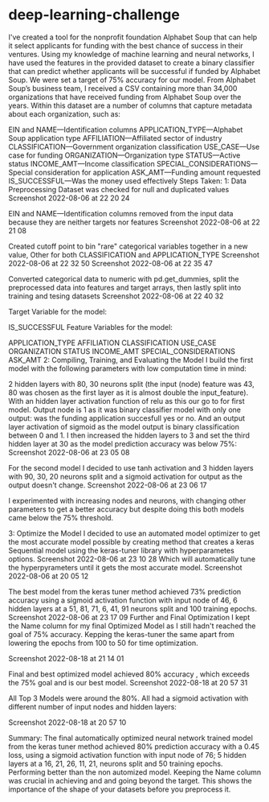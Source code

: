 # deep-learning-challenge

I've created a tool for the nonprofit foundation Alphabet Soup that can help it select applicants for funding with the best chance of success in their ventures. Using my knowledge of machine learning and neural networks, I have used the features in the provided dataset to create a binary classifier that can predict whether applicants will be successful if funded by Alphabet Soup. We were set a target of 75% accuracy for our model. From Alphabet Soup’s business team, I received a CSV containing more than 34,000 organizations that have received funding from Alphabet Soup over the years. Within this dataset are a number of columns that capture metadata about each organization, such as:

EIN and NAME—Identification columns
APPLICATION_TYPE—Alphabet Soup application type
AFFILIATION—Affiliated sector of industry
CLASSIFICATION—Government organization classification
USE_CASE—Use case for funding
ORGANIZATION—Organization type
STATUS—Active status
INCOME_AMT—Income classification
SPECIAL_CONSIDERATIONS—Special consideration for application
ASK_AMT—Funding amount requested
IS_SUCCESSFUL—Was the money used effectively
Steps Taken:
1: Data Preprocessing
Dataset was checked for null and duplicated values Screenshot 2022-08-06 at 22 20 24

EIN and NAME—Identification columns removed from the input data because they are neither targets nor features Screenshot 2022-08-06 at 22 21 08

Created cutoff point to bin "rare" categorical variables together in a new value, Other for both CLASSIFICATION and APPLICATION_TYPE Screenshot 2022-08-06 at 22 32 50 Screenshot 2022-08-06 at 22 35 47

Converted categorical data to numeric with pd.get_dummies, split the preprocessed data into features and target arrays, then lastly split into training and tesing datasets Screenshot 2022-08-06 at 22 40 32

Target Variable for the model:

IS_SUCCESSFUL
Feature Variables for the model:

APPLICATION_TYPE
AFFILIATION
CLASSIFICATION
USE_CASE
ORGANIZATION
STATUS
INCOME_AMT
SPECIAL_CONSIDERATIONS
ASK_AMT
2: Compiling, Training, and Evaluating the Model
I build the first model with the following parameters with low computation time in mind:

2 hidden layers with 80, 30 neurons split (the input (node) feature was 43, 80 was chosen as the first layer as it is almost double the input_feature). With an hidden layer activation function of relu as this our go to for first model.
Output node is 1 as it was binary classifier model with only one output: was the funding application succesfull yes or no. And an output layer activation of sigmoid as the model output is binary classification between 0 and 1.
I then increased the hidden layers to 3 and set the third hidden layer at 30 as the model prediction accuracy was below 75%: Screenshot 2022-08-06 at 23 05 08

For the second model I decided to use tanh activation and 3 hidden layers with 90, 30, 20 neurons split and a sigmoid activation for output as the output doesn't change. Screenshot 2022-08-06 at 23 06 17

I experimented with increasing nodes and neurons, with changing other parameters to get a better accuracy but despite doing this both models came below the 75% threshold.

3: Optimize the Model
I decided to use an automated model optimizer to get the most accurate model possible by creating method that creates a keras Sequential model using the keras-tuner library with hyperparametes options. Screenshot 2022-08-06 at 23 10 28 Which will automatically tune the hyperpyrameters until it gets the most accurate model. Screenshot 2022-08-06 at 20 05 12

The best model from the keras tuner method achieved 73% prediction accuracy using a sigmoid activation function with input node of 46, 6 hidden layers at a 51, 81, 71, 6, 41, 91 neurons split and 100 training epochs. Screenshot 2022-08-06 at 23 17 09
Further and Final Optimization
I kept the Name column for my final Optimized Model as I still hadn't reached the goal of 75% accuracy. Kepping the keras-tuner the same apart from lowering the epochs from 100 to 50 for time optimization.

Screenshot 2022-08-18 at 21 14 01

Final and best optimized model achieved 80% accuracy , which exceeds the 75% goal and is our best model.
Screenshot 2022-08-18 at 20 57 31

All Top 3 Models were around the 80%.
All had a sigmoid activation with different number of input nodes and hidden layers:

Screenshot 2022-08-18 at 20 57 10

Summary:
The final automatically optimized neural network trained model from the keras tuner method achieved 80% prediction accuracy with a 0.45 loss, using a sigmoid activation function with input node of 76; 5 hidden layers at a 16, 21, 26, 11, 21, neurons split and 50 training epochs. Performing better than the non automized model. Keeping the Name column was crucial in achieving and and going beyond the target. This shows the importance of the shape of your datasets before you preprocess it.
